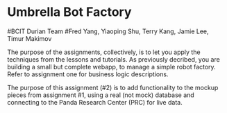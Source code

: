 # Umbrella Bot Factory
#BCIT Durian Team
#Fred Yang, Yiaoping Shu, Terry Kang, Jamie Lee, Timur Makimov

The purpose of the assignments, collectively, is to let you apply the techniques from the lessons and tutorials. As previously decribed, you are building a small but complete webapp, to manage a simple robot factory. Refer to assignment one for business logic descriptions.

The purpose of this assignment (#2) is to add functionality to the mockup pieces from assignment #1, using a real (not mock) database and connecting to the Panda Research Center (PRC) for live data.
